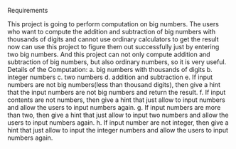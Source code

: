 Requirements 

This project is going to perform computation on big numbers. The users who want to compute the addition and subtraction of big numbers with thousands of digits and cannot use ordinary calculators to get the result now can use this project to figure them out successfully just by entering two big numbers. And this project can not only compute addition and subtraction of big numbers, but also ordinary numbers, so it is very useful.
Details of the Computation: 
a.	big numbers with thousands of digits
b.	integer numbers
c.	two numbers
d.	addition and subtraction
e.  If input numbers are not big numbers(less than thousand digits), then give a hint that the input numbers are not big numbers and return the result.
f.  If input contents are not numbers, then give a hint that just allow to input numbers and allow the users to input numbers again.
g.  If input numbers are more than two, then give a hint that just allow to input two numbers and allow the users to input numbers again.
h.  If input number are not integer, then give a hint that just allow to input the integer numbers and allow the users to input numbers again.

